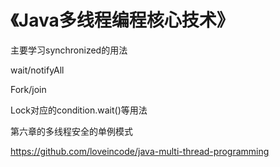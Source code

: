# 《Java多线程编程核心技术》
主要学习synchronized的用法


wait/notifyAll


Fork/join

Lock对应的condition.wait()等用法



第六章的多线程安全的单例模式





https://github.com/loveincode/java-multi-thread-programming









